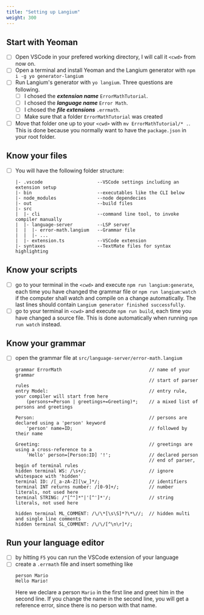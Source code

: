 ```yaml
---
title: "Setting up Langium"
weight: 300
---
```


## Start with Yeoman

* [ ] Open VSCode in your prefered working directory, I will call it `<cwd>` from now on.
* [ ] Open a terminal and install Yeoman and the Langium generator with `npm i -g yo generator-langium`
* [ ] Run Langium's generator with `yo langium`. Three questions are following.
    * [ ] I chosed the ***extension name*** `ErrorMathTutorial`.
    * [ ] I chosed the ***language name*** `Error Math`.
    * [ ] I chosed the ***file extensions*** `.errmath`.
    * [ ] Make sure that a folder `ErrorMathTutorial` was created
* [ ] Move that folder one up to your `<cwd>` with `mv ErrorMathTutorial/* .`. This is done because you normally want to have the `package.json` in your root folder.

## Know your files

* [ ] You will have the following folder structure:
  ```plain
  |- .vscode                    --VSCode settings including an extension setup
  |- bin                        --executables like the CLI below
  |- node_modules               --node dependecies
  |- out                        --build files
  |- src
  |  |- cli                     --command line tool, to invoke compiler manually
  |  |- language-server         --LSP server
  |  |  |- error-math.langium   --Grammar file
  |  |  |- ...
  |  |- extension.ts            --VSCode extension
  |- syntaxes                   --TextMate files for syntax highlighting
  ```

## Know your scripts
* [ ] go to your terminal in the `<cwd>` and execute `npm run langium:generate`, each time you have changed the grammar file or `npm run langium:watch` if the computer shall watch and compile on a change automatically. The last lines should contain `Langium generator finished successfully`.
* [ ] go to your terminal in `<cwd>` and execute `npm run build`, each time you have changed a source file. This is done automatically when running `npm run watch` instead.

## Know your grammar
* [ ] open the grammar file at `src/language-server/error-math.langium`
    ```plain
    grammar ErrorMath                                // name of your grammar
                                                     // start of parser rules
    entry Model:                                     // entry rule, your compiler will start from here
        (persons+=Person | greetings+=Greeting)*;    // a mixed list of persons and greetings

    Person:                                          // persons are declared using a 'person' keyword
        'person' name=ID;                            // followed by their name   

    Greeting:                                        // greetings are using a cross-reference to a
        'Hello' person=[Person:ID] '!';              // declared person
                                                     // end of parser, begin of terminal rules
    hidden terminal WS: /\s+/;                       // ignore whitespace with 'hidden'
    terminal ID: /[_a-zA-Z][\w_]*/;                  // identifiers
    terminal INT returns number: /[0-9]+/;           // number literals, not used here
    terminal STRING: /"[^"]*"|'[^']*'/;              // string literals, not used here

    hidden terminal ML_COMMENT: /\/\*[\s\S]*?\*\//;  // hidden multi and single line comments
    hidden terminal SL_COMMENT: /\/\/[^\n\r]*/;
    ```

## Run your language editor
* [ ] by hitting `F5` you can run the VSCode extension of your language
* [ ] create a `.errmath` file and insert something like
  ```
  person Mario
  Hello Mario!
  ```
  Here we declare a person `Mario` in the first line and greet him in the second line. If you change the name in the second line, you will get a reference error, since there is no person with that name.
